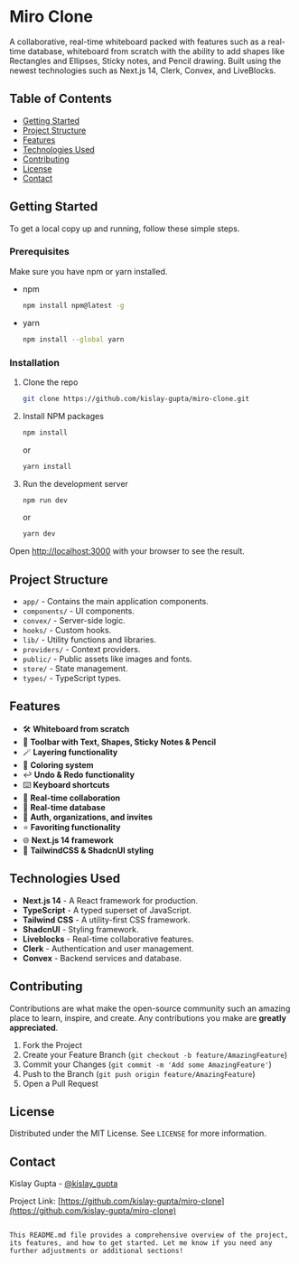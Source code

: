 # Miro Clone

A collaborative, real-time whiteboard packed with features such as a real-time database, whiteboard from scratch with the ability to add shapes like Rectangles and Ellipses, Sticky notes, and Pencil drawing. Built using the newest technologies such as Next.js 14, Clerk, Convex, and LiveBlocks.

## Table of Contents

- [Getting Started](#getting-started)
- [Project Structure](#project-structure)
- [Features](#features)
- [Technologies Used](#technologies-used)
- [Contributing](#contributing)
- [License](#license)
- [Contact](#contact)

## Getting Started

To get a local copy up and running, follow these simple steps.

### Prerequisites

Make sure you have npm or yarn installed.

- npm

  ```sh
  npm install npm@latest -g
  ```

- yarn
  ```sh
  npm install --global yarn
  ```

### Installation

1. Clone the repo
   ```sh
   git clone https://github.com/kislay-gupta/miro-clone.git
   ```
2. Install NPM packages
   ```sh
   npm install
   ```
   or
   ```sh
   yarn install
   ```
3. Run the development server
   ```sh
   npm run dev
   ```
   or
   ```sh
   yarn dev
   ```

Open [http://localhost:3000](http://localhost:3000) with your browser to see the result.

## Project Structure

- `app/` - Contains the main application components.
- `components/` - UI components.
- `convex/` - Server-side logic.
- `hooks/` - Custom hooks.
- `lib/` - Utility functions and libraries.
- `providers/` - Context providers.
- `public/` - Public assets like images and fonts.
- `store/` - State management.
- `types/` - TypeScript types.

## Features

- 🛠️ **Whiteboard from scratch**
- 🧰 **Toolbar with Text, Shapes, Sticky Notes & Pencil**
- 🪄 **Layering functionality**
- 🎨 **Coloring system**
- ↩️ **Undo & Redo functionality**
- ⌨️ **Keyboard shortcuts**
- 🤝 **Real-time collaboration**
- 💾 **Real-time database**
- 🔐 **Auth, organizations, and invites**
- ⭐️ **Favoriting functionality**
- 🌐 **Next.js 14 framework**
- 💅 **TailwindCSS & ShadcnUI styling**

## Technologies Used

- **Next.js 14** - A React framework for production.
- **TypeScript** - A typed superset of JavaScript.
- **Tailwind CSS** - A utility-first CSS framework.
- **ShadcnUI** - Styling framework.
- **Liveblocks** - Real-time collaborative features.
- **Clerk** - Authentication and user management.
- **Convex** - Backend services and database.

## Contributing

Contributions are what make the open-source community such an amazing place to learn, inspire, and create. Any contributions you make are **greatly appreciated**.

1. Fork the Project
2. Create your Feature Branch (`git checkout -b feature/AmazingFeature`)
3. Commit your Changes (`git commit -m 'Add some AmazingFeature'`)
4. Push to the Branch (`git push origin feature/AmazingFeature`)
5. Open a Pull Request

## License

Distributed under the MIT License. See `LICENSE` for more information.

## Contact

Kislay Gupta - [@kislay_gupta](https://twitter.com/kissslayyy)

Project Link: [https://github.com/kislay-gupta/miro-clone](https://github.com/kislay-gupta/miro-clone)

```

This README.md file provides a comprehensive overview of the project, its features, and how to get started. Let me know if you need any further adjustments or additional sections!
```

